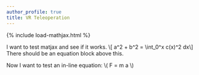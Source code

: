 ```yaml
---
author_profile: true
title: VR Teleoperation
---
```


{% include load-mathjax.html %}

I want to test matjax and see if it works.
\\[ a^2 + b^2 = \int_0^x c(x)^2 dx\\]
There should be an equation block above this.

Now I want to test an in-line equation: \\( F = m a \\)